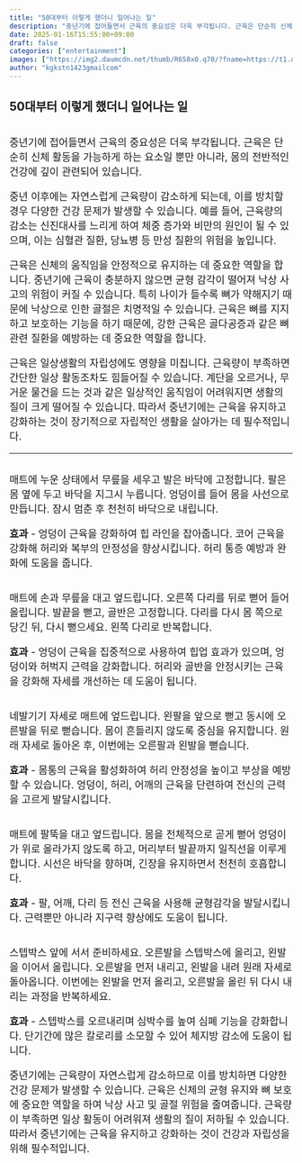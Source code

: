 ```yaml
---
title: "50대부터 이렇게 했더니 일어나는 일"
description: "중년기에 접어들면서 근육의 중요성은 더욱 부각됩니다. 근육은 단순히 신체 활동을 가능하게 하는 요소일 뿐만 아니라, 몸의 전반적인 건강에 깊이 관련되어 있습니다."
date: 2025-01-16T15:55:00+09:00
draft: false
categories: ["entertainment"]
images: ["https://img2.daumcdn.net/thumb/R658x0.q70/?fname=https://t1.daumcdn.net/news/202412/05/tenbody/20241205073049724nlkm.jpg", "https://t1.daumcdn.net/news/202412/05/tenbody/20241205073050099wfea.gif", "https://t1.daumcdn.net/news/202412/05/tenbody/20241205073050629vvsb.gif", "https://t1.daumcdn.net/news/202412/05/tenbody/20241205073051024tagw.gif", "https://t1.daumcdn.net/news/202412/05/tenbody/20241205073051357xwll.gif"]
author: "kgkstn1423gmailcom"
---
```


<h2 >50대부터 이렇게 했더니 일어나는 일</h2> <figure ><img src="https://img2.daumcdn.net/thumb/R658x0.q70/?fname=https://t1.daumcdn.net/news/202412/05/tenbody/20241205073049724nlkm.jpg" alt=""/></figure> <p style="font-size:18px">중년기에 접어들면서 근육의 중요성은 더욱 부각됩니다. 근육은 단순히 신체 활동을 가능하게 하는 요소일 뿐만 아니라, 몸의 전반적인 건강에 깊이 관련되어 있습니다.</p> <p style="font-size:18px">중년 이후에는 자연스럽게 근육량이 감소하게 되는데, 이를 방치할 경우 다양한 건강 문제가 발생할 수 있습니다. 예를 들어, 근육량의 감소는 신진대사를 느리게 하여 체중 증가와 비만의 원인이 될 수 있으며, 이는 심혈관 질환, 당뇨병 등 만성 질환의 위험을 높입니다.</p> <p style="font-size:18px">근육은 신체의 움직임을 안정적으로 유지하는 데 중요한 역할을 합니다. 중년기에 근육이 충분하지 않으면 균형 감각이 떨어져 낙상 사고의 위험이 커질 수 있습니다. 특히 나이가 들수록 뼈가 약해지기 때문에 낙상으로 인한 골절은 치명적일 수 있습니다. 근육은 뼈를 지지하고 보호하는 기능을 하기 때문에, 강한 근육은 골다공증과 같은 뼈 관련 질환을 예방하는 데 중요한 역할을 합니다.</p> <p style="font-size:18px">근육은 일상생활의 자립성에도 영향을 미칩니다. 근육량이 부족하면 간단한 일상 활동조차도 힘들어질 수 있습니다. 계단을 오르거나, 무거운 물건을 드는 것과 같은 일상적인 움직임이 어려워지면 생활의 질이 크게 떨어질 수 있습니다. 따라서 중년기에는 근육을 유지하고 강화하는 것이 장기적으로 자립적인 생활을 살아가는 데 필수적입니다.</p> <hr /> <figure ><img src="https://t1.daumcdn.net/news/202412/05/tenbody/20241205073050099wfea.gif" alt=""/></figure> <p style="font-size:18px">매트에 누운 상태에서 무릎을 세우고 발은 바닥에 고정합니다. 팔은 몸 옆에 두고 바닥을 지그시 누릅니다. 엉덩이를 들어 몸을 사선으로 만듭니다. 잠시 멈춘 후 천천히 바닥으로 내립니다.</p> <p style="font-size:18px"><strong>효과</strong> - 엉덩이 근육을 강화하여 힙 라인을 잡아줍니다. 코어 근육을 강화해 허리와 복부의 안정성을 향상시킵니다. 허리 통증 예방과 완화에 도움을 줍니다.</p> <figure ><img src="https://t1.daumcdn.net/news/202412/05/tenbody/20241205073050629vvsb.gif" alt=""/></figure> <p style="font-size:18px">매트에 손과 무릎을 대고 엎드립니다. 오른쪽 다리를 뒤로 뻗어 들어 올립니다. 발끝을 뻗고, 골반은 고정합니다. 다리를 다시 몸 쪽으로 당긴 뒤, 다시 뻗으세요. 왼쪽 다리로 반복합니다.</p> <p style="font-size:18px"><strong>효과</strong> - 엉덩이 근육을 집중적으로 사용하여 힙업 효과가 있으며, 엉덩이와 허벅지 근력을 강화합니다. 허리와 골반을 안정시키는 근육을 강화해 자세를 개선하는 데 도움이 됩니다.</p> <figure ><img src="https://t1.daumcdn.net/news/202412/05/tenbody/20241205073051024tagw.gif" alt=""/></figure> <p style="font-size:18px">네발기기 자세로 매트에 엎드립니다. 왼팔을 앞으로 뻗고 동시에 오른발을 뒤로 뻗습니다. 몸이 흔들리지 않도록 중심을 유지합니다. 원래 자세로 돌아온 후, 이번에는 오른팔과 왼발을 뻗습니다.</p> <p style="font-size:18px"><strong>효과</strong> - 몸통의 근육을 활성화하여 허리 안정성을 높이고 부상을 예방할 수 있습니다. 엉덩이, 허리, 어깨의 근육을 단련하여 전신의 근력을 고르게 발달시킵니다.</p> <figure ><img src="https://t1.daumcdn.net/news/202412/05/tenbody/20241205073051357xwll.gif" alt=""/></figure> <p style="font-size:18px">매트에 팔뚝을 대고 엎드립니다. 몸을 전체적으로 곧게 뻗어 엉덩이가 위로 올라가지 않도록 하고, 머리부터 발끝까지 일직선을 이루게 합니다. 시선은 바닥을 향하며, 긴장을 유지하면서 천천히 호흡합니다.</p> <p style="font-size:18px"><strong>효과</strong> - 팔, 어깨, 다리 등 전신 근육을 사용해 균형감각을 발달시킵니다. 근력뿐만 아니라 지구력 향상에도 도움이 됩니다.</p> <figure ><img src="https://t1.daumcdn.net/news/202412/05/tenbody/20241205073051624gpuo.gif" alt=""/></figure> <p style="font-size:18px">스텝박스 앞에 서서 준비하세요. 오른발을 스텝박스에 올리고, 왼발을 이어서 올립니다. 오른발을 먼저 내리고, 왼발을 내려 원래 자세로 돌아옵니다. 이번에는 왼발을 먼저 올리고, 오른발을 올린 뒤 다시 내리는 과정을 반복하세요.</p> <p style="font-size:18px"><strong>효과</strong> - 스텝박스를 오르내리며 심박수를 높여 심폐 기능을 강화합니다. 단기간에 많은 칼로리를 소모할 수 있어 체지방 감소에 도움이 됩니다.</p> <p style="font-size:18px">중년기에는 근육량이 자연스럽게 감소하므로 이를 방치하면 다양한 건강 문제가 발생할 수 있습니다. 근육은 신체의 균형 유지와 뼈 보호에 중요한 역할을 하여 낙상 사고 및 골절 위험을 줄여줍니다. 근육량이 부족하면 일상 활동이 어려워져 생활의 질이 저하될 수 있습니다. 따라서 중년기에는 근육을 유지하고 강화하는 것이 건강과 자립성을 위해 필수적입니다.</p>